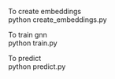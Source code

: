 To create embeddings\
python create_embeddings.py

To train gnn\
python train.py

To predict\
python predict.py